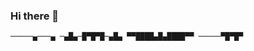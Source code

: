 ### Hi there 👋

`─────▄───▄
─▄█▄─█▀█▀█─▄█▄
▀▀████▄█▄████▀▀
─────▀█▀█▀
`

<!--
**ThatOneHidde/thatonehidde** is a ✨ _special_ ✨ repository because its `README.md` (this file) appears on your GitHub profile.

Here are some ideas to get you started:

- 🔭 I’m currently working on ...
- 🌱 I’m currently learning ...
- 👯 I’m looking to collaborate on ...
- 🤔 I’m looking for help with ...
- 💬 Ask me about ...
- 📫 How to reach me: ...
- 😄 Pronouns: ...
- ⚡ Fun fact: ...
-->
